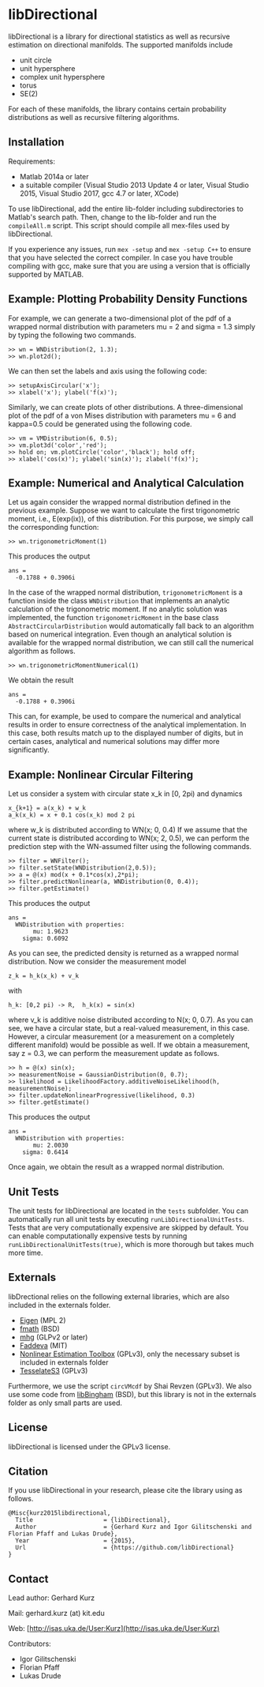 libDirectional
==============

libDirectional is a library for directional statistics as well as recursive estimation on directional manifolds. The supported manifolds include 

  * unit circle
  * unit hypersphere
  * complex unit hypersphere  
  * torus
  * SE(2)

For each of these manifolds, the library contains certain probability distributions as well as recursive filtering algorithms.

Installation
------------

Requirements:

  * Matlab 2014a or later
  * a suitable compiler (Visual Studio 2013 Update 4 or later, Visual Studio 2015, Visual Studio 2017, gcc 4.7 or later, XCode)

To use libDirectional, add the entire lib-folder including subdirectories to Matlab's search path. Then, change to the lib-folder and run the `compileAll.m` script. This script should compile all mex-files used by libDirectional. 

If you experience any issues, run `mex -setup` and `mex -setup C++` to ensure that you have selected the correct compiler. In case you have trouble compiling with gcc, make sure that you are using a version that is officially supported by MATLAB.

Example: Plotting Probability Density Functions
-----------------------------------------------

For example, we can generate a two-dimensional plot of the pdf of a wrapped normal distribution with parameters mu = 2 and sigma = 1.3 simply by typing the following two commands.

	>> wn = WNDistribution(2, 1.3);
	>> wn.plot2d();

We can then set the labels and axis using the following code: 

	>> setupAxisCircular('x');
	>> xlabel('x'); ylabel('f(x)');

Similarly, we can create plots of other distributions. A three-dimensional plot of the pdf of a von Mises distribution with parameters mu = 6 and kappa=0.5 could be generated using the following code.

	>> vm = VMDistribution(6, 0.5);
	>> vm.plot3d('color','red');
	>> hold on; vm.plotCircle('color','black'); hold off;
	>> xlabel('cos(x)'); ylabel('sin(x)'); zlabel('f(x)');

Example: Numerical and Analytical Calculation
---------------------------------------------

Let us again consider the wrapped normal distribution defined in the previous example. Suppose we want to calculate the first trigonometric moment, i.e., E(exp(ix)), of this distribution. For this purpose, we simply call the corresponding function:

	>> wn.trigonometricMoment(1)

This produces the output

	ans =
	  -0.1788 + 0.3906i

In the case of the wrapped normal distribution, `trigonometricMoment` is a function inside the class `WNDistribution` that implements an analytic calculation of the trigonometric moment. If no analytic solution was implemented, the function `trigonometricMoment` in the base class `AbstractCircularDistribution` would automatically fall back to an algorithm based on numerical integration. Even though an analytical solution is available for the wrapped normal distribution, we can still call the numerical algorithm as follows.

	>> wn.trigonometricMomentNumerical(1)

We obtain the result

	ans =
	  -0.1788 + 0.3906i

This can, for example, be used to compare the numerical and analytical results in order to ensure correctness of the analytical implementation. In this case, both results match up to the displayed number of digits, but in certain cases, analytical and numerical solutions may differ more significantly.

Example: Nonlinear Circular Filtering
-------------------------------------

Let us consider a system with circular state x_k in [0, 2pi) and dynamics

	x_{k+1} = a(x_k) + w_k 
	a_k(x_k) = x + 0.1 cos(x_k) mod 2 pi 

where w_k is distributed according to WN(x; 0, 0.4) If we assume that the current state is distributed according to WN(x; 2, 0.5), we can perform the prediction step with the WN-assumed filter using the following commands.

	>> filter = WNFilter();
	>> filter.setState(WNDistribution(2,0.5));
	>> a = @(x) mod(x + 0.1*cos(x),2*pi);
	>> filter.predictNonlinear(a, WNDistribution(0, 0.4));
	>> filter.getEstimate()

This produces the output

	ans = 
	  WNDistribution with properties:
	       mu: 1.9623
	    sigma: 0.6092

As you can see, the predicted density is returned as a wrapped normal distribution. Now we consider the measurement model
 
	z_k = h_k(x_k) + v_k
 
with

	h_k: [0,2 pi) -> R,  h_k(x) = sin(x)
 
where v_k is additive noise distributed according to N(x; 0, 0.7). As you can see, we have a circular state, but a real-valued measurement, in this case. However, a circular measurement (or a measurement on a completely different manifold) would be possible as well. If we obtain a measurement, say z = 0.3, we can perform the measurement update as follows.

	>> h = @(x) sin(x);
	>> measurementNoise = GaussianDistribution(0, 0.7);
	>> likelihood = LikelihoodFactory.additiveNoiseLikelihood(h, measurementNoise);
	>> filter.updateNonlinearProgressive(likelihood, 0.3)
	>> filter.getEstimate()

This produces the output

	ans = 
	  WNDistribution with properties:
	       mu: 2.0030
	    sigma: 0.6414

Once again, we obtain the result as a wrapped normal distribution.

Unit Tests
----------

The unit tests for libDirectional are located in the `tests` subfolder. You can automatically run all unit tests by executing `runLibDirectionalUnitTests`. Tests that are very computationally expensive are skipped by default. You can enable computationally expensive tests by running `runLibDirectionalUnitTests(true)`, which is more thorough but takes much more time.

Externals
---------

libDrectional relies on the following external libraries, which are also included in the externals folder.

  * [Eigen](http://eigen.tuxfamily.org/) (MPL 2)
  * [fmath](https://github.com/herumi/fmath) (BSD)
  * [mhg](http://www-math.mit.edu/~plamen/software/mhgref.html) (GLPv2 or later)
  * [Faddeva](http://ab-initio.mit.edu/wiki/index.php/Faddeeva_Package) (MIT)
  * [Nonlinear Estimation Toolbox](https://bitbucket.org/nonlinearestimation/toolbox) (GPLv3), only the necessary subset is included in externals folder
  * [TesselateS3](https://github.com/gerhardkurz/TessellateS3) (GPLv3)

Furthermore, we use the script `circVMcdf` by Shai Revzen (GPLv3). We also use some code from [libBingham](https://github.com/sebastianriedel/bingham) (BSD), but this library is not in the externals folder as only small parts are used.

License
-------

libDirectional is licensed under the GPLv3 license.

Citation
--------

If you use libDirectional in your research, please cite the library using as follows.

	@Misc{kurz2015libdirectional,
	  Title                    = {libDirectional},
	  Author                   = {Gerhard Kurz and Igor Gilitschenski and Florian Pfaff and Lukas Drude},
	  Year                     = {2015},
	  Url                      = {https://github.com/libDirectional}
	}


Contact
-------

Lead author: Gerhard Kurz

Mail: gerhard.kurz (at) kit.edu

Web: [http://isas.uka.de/User:Kurz](http://isas.uka.de/User:Kurz)

Contributors:

  * Igor Gilitschenski
  * Florian Pfaff
  * Lukas Drude
